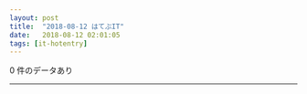```yaml
---
layout: post
title:  "2018-08-12 はてぶIT"
date:   2018-08-12 02:01:05
tags: [it-hotentry]
---
```

0 件のデータあり

<hr>
